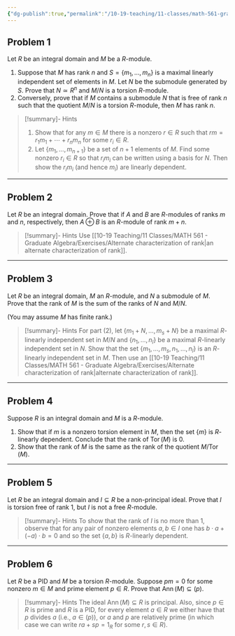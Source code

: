 ```yaml
---
{"dg-publish":true,"permalink":"/10-19-teaching/11-classes/math-561-graduate-algebra/2024-fall/homework/homework-7/","updated":"2024-11-11T15:38:07-08:00"}
---
```


## Problem 1


<div class="transclusion internal-embed is-loaded"><div class="markdown-embed">




Let $R$ be an integral domain and $M$ be a $R$-module.

1. Suppose that $M$ has rank $n$ and $S=\{m_1,\ldots, m_n\}$ is a maximal linearly independent set of elements in $M$. Let $N$ be the submodule generated by $S$. Prove that $N\simeq R^n$ and $M/N$ is a torsion $R$-module.
2. Conversely, prove that if $M$ contains a submodule $N$ that is free of rank $n$ such that the quotient $M/N$ is a torsion $R$-module, then $M$ has rank $n$.

>[!summary]- Hints
>1. Show that for any $m\in M$ there is a nonzero $r\in R$ such that $rm=r_1m_1+\cdots +r_nm_n$ for some $r_i\in R$.
>2. Let $\{m_1,\ldots, m_{n+1}\}$ be a set of $n+1$ elements of  $M$. Find some nonzero $r_i\in R$ so that $r_i m_i$ can be written using a basis for $N$. Then show the $r_i m_i$ (and hence $m_i$) are linearly dependent.

</div></div>



---

## Problem 2


<div class="transclusion internal-embed is-loaded"><div class="markdown-embed">




Let $R$ be an integral domain. Prove that if $A$ and $B$ are $R$-modules of ranks $m$ and $n$, respectively, then $A\oplus B$ is an $R$-module of rank $m+n$.

>[!summary]- Hints
>Use [[10-19 Teaching/11 Classes/MATH 561 - Graduate Algebra/Exercises/Alternate characterization of rank\|an alternate characterization of rank]].

</div></div>



---

## Problem 3


<div class="transclusion internal-embed is-loaded"><div class="markdown-embed">




Let $R$ be an integral domain, $M$ an $R$-module, and $N$ a submodule of $M$. Prove that the rank of $M$ is the sum of the ranks of $N$ and $M/N$.

(You may assume $M$ has finite rank.)

>[!summary]- Hints
> For part (2), let $\{m_1+N,\ldots , m_s+N\}$ be a maximal $R$-linearly independent set in $M/N$ and $\{n_1,\ldots, n_l\}$ be a maximal $R$-linearly independent set in $N$. Show that the set $\{m_1,\ldots, m_s, n_1,\ldots, n_l\}$ is an $R$-linearly independent set in $M$. Then use an [[10-19 Teaching/11 Classes/MATH 561 - Graduate Algebra/Exercises/Alternate characterization of rank\|alternate characterization of rank]].

</div></div>



---

## Problem 4


<div class="transclusion internal-embed is-loaded"><div class="markdown-embed">




Suppose $R$ is an integral domain and $M$ is a $R$-module.

1. Show that if $m$ is a nonzero torsion element in $M$, then the set $\{m\}$ is $R$-linearly dependent. Conclude that the rank of $\operatorname{Tor}(M)$ is 0.
2. Show that the rank of $M$ is the same as the rank of the quotient $M/\operatorname{Tor}(M)$.

</div></div>



---

## Problem 5


<div class="transclusion internal-embed is-loaded"><div class="markdown-embed">




Let $R$ be an integral domain and $I\subseteq R$ be a non-principal ideal. Prove that $I$ is torsion free of rank 1, but $I$ is not a free $R$-module.

>[!summary]- Hints
>To show that the rank of $I$ is no more than 1, observe that for any pair of nonzero elements $a,b\in I$ one has $b\cdot a+(-a)\cdot b = 0$ and so the set $\{a,b\}$ is $R$-linearly dependent.

</div></div>



---

## Problem 6


<div class="transclusion internal-embed is-loaded"><div class="markdown-embed">




Let $R$ be a PID and $M$ be a torsion $R$-module. Suppose $pm=0$ for some nonzero $m\in M$ and prime element $p\in R$. Prove that $\operatorname{Ann}(M)\subseteq (p)$.

>[!summary]- Hints
>The ideal $\operatorname{Ann}(M)\subseteq R$ is principal. Also, since $p\in R$ is prime and $R$ is a PID, for every element $a\in R$ we either have that $p$ divides $a$ (i.e., $a\in (p)$), or $a$ and $p$ are relatively prime (in which case we can write $ra+sp=1_R$ for some $r,s\in R$).

</div></div>

